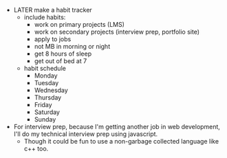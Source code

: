 - LATER make a habit tracker
	- include habits:
		- work on primary projects (LMS)
		- work on secondary projects (interview prep, portfolio site)
		- apply to jobs
		- not MB in morning or night
		- get 8 hours of sleep
		- get out of bed at 7
	- habit schedule
		- Monday
		- Tuesday
		- Wednesday
		- Thursday
		- Friday
		- Saturday
		- Sunday
- For interview prep, because I'm getting another job in web development, I'll do my technical interview prep using javascript.
	- Though it could be fun to use a non-garbage collected language like c++ too.